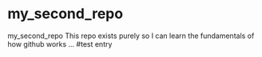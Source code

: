# my_second_repo
my_second_repo
This repo exists purely so I can learn the fundamentals of how github works ... 
#test entry
